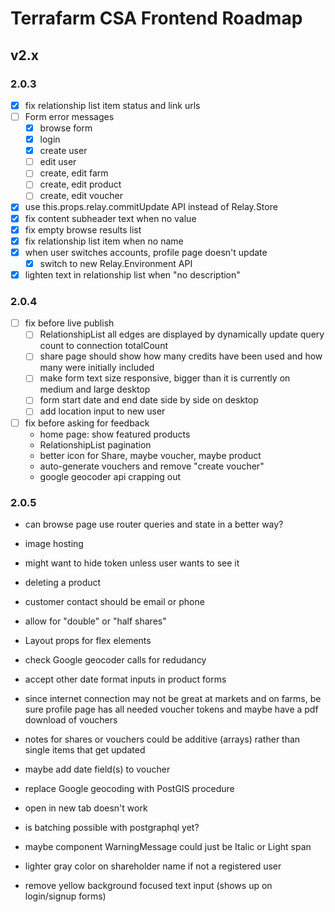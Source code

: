 # Terrafarm CSA Frontend Roadmap

## v2.x

### 2.0.3

- [x] fix relationship list item status and link urls
- [ ] Form error messages
  - [x] browse form
  - [x] login
  - [x] create user
  - [ ] edit user
  - [ ] create, edit farm
  - [ ] create, edit product
  - [ ] create, edit voucher

- [x] use this.props.relay.commitUpdate API instead of Relay.Store
- [x] fix content subheader text when no value
- [x] fix empty browse results list
- [x] fix relationship list item when no name
- [x] when user switches accounts, profile page doesn't update
  - [x] switch to new Relay.Environment API
- [x] lighten text in relationship list when "no description"

### 2.0.4

- [ ] fix before live publish
  - [ ] RelationshipList all edges are displayed by dynamically update query count to connection totalCount
  - [ ] share page should show how many credits have been used and how many were initially included
  - [ ] make form text size responsive, bigger than it is currently on medium and large desktop
  - [ ] form start date and end date side by side on desktop
  - [ ] add location input to new user

- [ ] fix before asking for feedback
  - home page: show featured products
  - RelationshipList pagination
  - better icon for Share, maybe voucher, maybe product
  - auto-generate vouchers and remove "create voucher"
  - google geocoder api crapping out

### 2.0.5

- can browse page use router queries and state in a better way?
- image hosting
- might want to hide token unless user wants to see it
- deleting a product
- customer contact should be email or phone
- allow for "double" or "half shares"
- Layout props for flex elements
- check Google geocoder calls for redudancy
- accept other date format inputs in product forms

- since internet connection may not be great at markets and on farms, be sure profile page has all needed voucher tokens and maybe have a pdf download of vouchers
- notes for shares or vouchers could be additive (arrays) rather than single items that get updated
- maybe add date field(s) to voucher
- replace Google geocoding with PostGIS procedure
- open in new tab doesn't work
- is batching possible with postgraphql yet?
- maybe component WarningMessage could just be Italic or Light span
- lighter gray color on shareholder name if not a registered user
- remove yellow background focused text input (shows up on login/signup forms)
